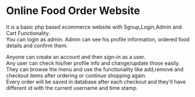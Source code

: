 # Online Food Order Website

It is a basic php based ecommerce website with Sgnup,Login,Admin and Cart Functionality.   
You can login as admin. Admin can see his profile information, ordered food details and confirm them.    
   
Anyone can create an account and then sign-in as a user.   
Any user can check his/her profile info and change/update those easily.   
They can browse the menu and use the functionality like add,remove and checkout items after ordering or continue shopping again.   
Every order will be saved in database after each checkout and they'll have different id with the current username and time stamp.  
